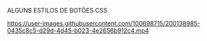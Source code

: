 ALGUNS ESTILOS DE BOTÕES CSS


https://user-images.githubusercontent.com/100698715/200138985-0435c8c5-d29d-4d45-b023-4e2656b912c4.mp4

